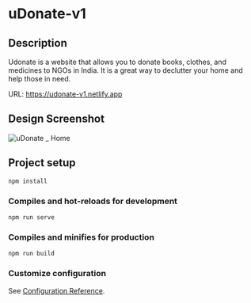 # uDonate-v1

## Description
Udonate is a website that allows you to donate books, clothes, and medicines to NGOs in India. It is a great way to declutter your home and help those in need.

URL:
https://udonate-v1.netlify.app

## Design Screenshot
![uDonate _ Home](https://github.com/taneshagahtori/udonate-web-application/assets/104068017/45f2ba3e-16e2-41c5-914f-87b9fa007354)

## Project setup
```
npm install
```


### Compiles and hot-reloads for development
```
npm run serve
```

### Compiles and minifies for production
```
npm run build
```

### Customize configuration
See [Configuration Reference](https://cli.vuejs.org/config/).
